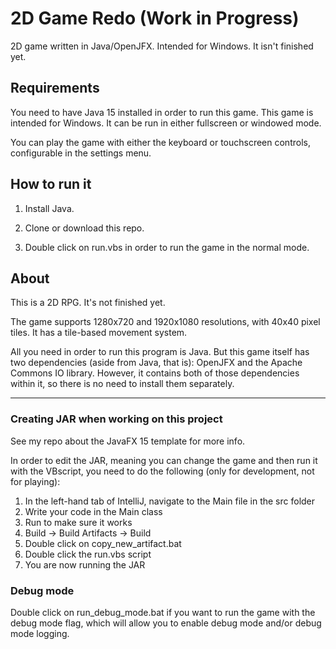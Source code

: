 # 2D Game Redo (Work in Progress)

2D game written in Java/OpenJFX. Intended for Windows. It isn't finished yet.

## Requirements

You need to have Java 15 installed in order to run this game. This game is intended for Windows. It can be run in either fullscreen or windowed mode.

You can play the game with either the keyboard or touchscreen controls, configurable in the settings menu. 

## How to run it

1. Install Java.

2. Clone or download this repo.

3. Double click on run.vbs in order to run the game in the normal mode.

## About

This is a 2D RPG. It's not finished yet.

The game supports 1280x720 and 1920x1080 resolutions, with 40x40 pixel tiles. It has a tile-based movement system. 

All you need in order to run this program is Java. But this game itself has two dependencies (aside from Java, that is): OpenJFX and the Apache Commons IO library. However, it contains both of those dependencies within it, so there is no need to install them separately.

-------

### Creating JAR when working on this project

See my repo about the JavaFX 15 template for more info.

In order to edit the JAR, meaning you can change the game and then run it with the VBscript, you need to do the following (only for development, not for playing):

1. In the left-hand tab of IntelliJ, navigate to the Main file in the src folder
2. Write your code in the Main class
3. Run to make sure it works
4. Build -> Build Artifacts -> Build
5. Double click on copy_new_artifact.bat
6. Double click the run.vbs script
7. You are now running the JAR

### Debug mode

Double click on run_debug_mode.bat if you want to run the game with the debug mode flag, which will allow you to enable debug mode and/or debug mode logging.
